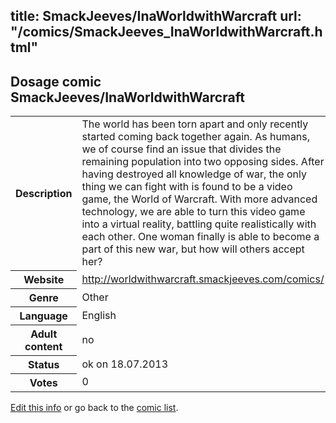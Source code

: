 title: SmackJeeves/InaWorldwithWarcraft
url: "/comics/SmackJeeves_InaWorldwithWarcraft.html"
---
Dosage comic SmackJeeves/InaWorldwithWarcraft
-----------------------------------------

<p id="msg"></p>
<script type="text/javascript">
if (window.location.search === '?edit_info_mail=sent_ok') {
  var elem = document.getElementById("msg");
  elem.innerHTML = 'Edited information sucessfully sent for review, which is usually done daily. Thanks!';
  elem.className = 'ok';
}
</script>
<table class="comicinfo">
<tr>
<th>Description</th><td>The world has been torn apart and only recently started coming back together again. As humans, we of course find an issue that divides the remaining population into two opposing sides. After having destroyed all knowledge of war, the only thing we can fight with is found to be a video game, the World of Warcraft. With more advanced technology, we are able to turn this video game into a virtual reality, battling quite realistically with each other. One woman finally is able to become a part of this new war, but how will others accept her?</td>
</tr>
<tr>
<th>Website</th><td><a href="http://worldwithwarcraft.smackjeeves.com/comics/">http://worldwithwarcraft.smackjeeves.com/comics/</a></td>
</tr>
<tr>
<th>Genre</th><td>Other</td>
</tr>
<tr>
<th>Language</th><td>English</td>
</tr>
<tr>
<th>Adult content</th><td>no</td>
</tr>
<tr>
<th>Status</th><td>ok on 18.07.2013</td>
</tr>
<tr>
<th>Votes</th><td>0</td>
</tr>
</table>

[Edit this info](SmackJeeves_InaWorldwithWarcraft_edit.html) or go back to the [comic list](../comic-index.html).
